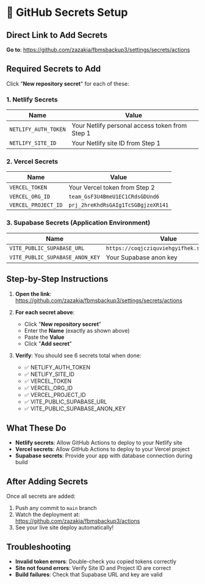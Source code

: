 # 🔐 GitHub Secrets Setup

## Direct Link to Add Secrets
**Go to**: https://github.com/zazakia/fbmsbackup3/settings/secrets/actions

## Required Secrets to Add

Click "**New repository secret**" for each of these:

### 1. Netlify Secrets
| Name | Value |
|------|--------|
| `NETLIFY_AUTH_TOKEN` | Your Netlify personal access token from Step 1 |
| `NETLIFY_SITE_ID` | Your Netlify site ID from Step 1 |

### 2. Vercel Secrets  
| Name | Value |
|------|--------|
| `VERCEL_TOKEN` | Your Vercel token from Step 2 |
| `VERCEL_ORG_ID` | `team_GsF3U4BmeU1EC1CRdsGDUnd6` |
| `VERCEL_PROJECT_ID` | `prj_2hreKhdRsGAIg1TcSGBgjzeXR141` |

### 3. Supabase Secrets (Application Environment)
| Name | Value |
|------|--------|
| `VITE_PUBLIC_SUPABASE_URL` | `https://coqjcziquviehgyifhek.supabase.co` |
| `VITE_PUBLIC_SUPABASE_ANON_KEY` | Your Supabase anon key |

## Step-by-Step Instructions

1. **Open the link**: https://github.com/zazakia/fbmsbackup3/settings/secrets/actions

2. **For each secret above**:
   - Click "**New repository secret**"
   - Enter the **Name** (exactly as shown above)
   - Paste the **Value** 
   - Click "**Add secret**"

3. **Verify**: You should see 6 secrets total when done:
   - ✅ NETLIFY_AUTH_TOKEN
   - ✅ NETLIFY_SITE_ID  
   - ✅ VERCEL_TOKEN
   - ✅ VERCEL_ORG_ID
   - ✅ VERCEL_PROJECT_ID
   - ✅ VITE_PUBLIC_SUPABASE_URL
   - ✅ VITE_PUBLIC_SUPABASE_ANON_KEY

## What These Do

- **Netlify secrets**: Allow GitHub Actions to deploy to your Netlify site
- **Vercel secrets**: Allow GitHub Actions to deploy to your Vercel project  
- **Supabase secrets**: Provide your app with database connection during build

## After Adding Secrets

Once all secrets are added:
1. Push any commit to `main` branch
2. Watch the deployment at: https://github.com/zazakia/fbmsbackup3/actions
3. See your live site deploy automatically!

## Troubleshooting

- **Invalid token errors**: Double-check you copied tokens correctly
- **Site not found errors**: Verify Site ID and Project ID are correct
- **Build failures**: Check that Supabase URL and key are valid

